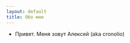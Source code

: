 ```yaml
---
layout: default
title: Обо мне
---
```

<div class="posts">
<ul>
  <li>
Привет. Меня зовут Алексей (aka cronolio)
  </li>
</ul>
</div>
